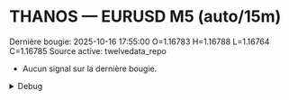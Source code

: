 # THANOS — EURUSD M5 (auto/15m)
Dernière bougie: 2025-10-16 17:55:00  O=1.16783  H=1.16788  L=1.16764  C=1.16785
Source active: twelvedata_repo

- Aucun signal sur la dernière bougie.

<details><summary>Debug</summary>

- TD_API_KEY manquant.

</details>